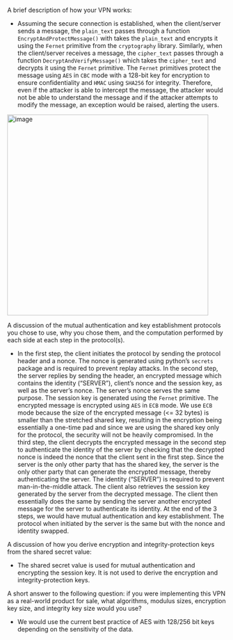 A brief description of how your VPN works:
- Assuming the secure connection is established, when the client/server sends a message, the `plain_text` passes through a function `EncryptAndProtectMessage()` with takes the `plain_text` and encrypts it using the `Fernet` primitive from the `cryptography` library. Similarly, when the client/server receives a message, the `cipher_text` passes through a function `DecryptAndVerifyMessage()` which takes the `cipher_text` and decrypts it using the `Fernet` primitive. The `Fernet` primitives protect the message using `AES` in `CBC` mode with a 128-bit key for encryption to ensure confidentiality and `HMAC` using `SHA256` for integrity. Therefore, even if the attacker is able to intercept the message, the attacker would not be able to understand the message and if the attacker attempts to modify the message, an exception would be raised, alerting the users.
<img width="462" alt="image" src="https://user-images.githubusercontent.com/76463517/199397108-628e9f57-6ab0-4eca-a97d-da9227a23010.png">

A discussion of the mutual authentication and key establishment protocols you chose to use, why you chose them, and the computation performed by each side at each step in the protocol(s).
- In the first step, the client initiates the protocol by sending the protocol header and a nonce. The nonce is generated using python’s `secrets` package and is required to prevent replay attacks. In the second step, the server replies by sending the header, an encrypted message which contains the identity (“SERVER”), client’s nonce and the session key, as well as the server’s nonce.  The server’s nonce serves the same purpose.  The session key is generated using the `Fernet` primitive. The encrypted message is encrypted using `AES` in `ECB` mode. We use `ECB` mode because the size of the encrypted message (<= 32 bytes) is smaller than the stretched shared key, resulting in the encryption being essentially a one-time pad and since we are using the shared key only for the protocol, the security will not be heavily compromised. In the third step, the client decrypts the encrypted message in the second step to authenticate the identity of the server by checking that the decrypted nonce is indeed the nonce that the client sent in the first step. Since the server is the only other party that has the shared key, the server is the only other party that can generate the encrypted message, thereby authenticating the server. The identity (“SERVER”) is required to prevent man-in-the-middle attack. The client also retrieves the session key generated by the server from the decrypted message. The client then essentially does the same by sending the server another encrypted message for the server to authenticate its identity.  At the end of the 3 steps, we would have mutual authentication and key establishment. The protocol when initiated by the server is the same but with the nonce and identity swapped. 

A discussion of how you derive encryption and integrity-protection keys from the shared secret value:
- The shared secret value is used for mutual authentication and encrypting the session key. It is not used to derive the encryption and integrity-protection keys.

A short answer to the following question: if you were implementing this VPN as a real-world product for sale, what algorithms, modulus sizes, encryption key size, and integrity key size would you use?
- We would use the current best practice of AES with 128/256 bit keys depending on the sensitivity of the data.
